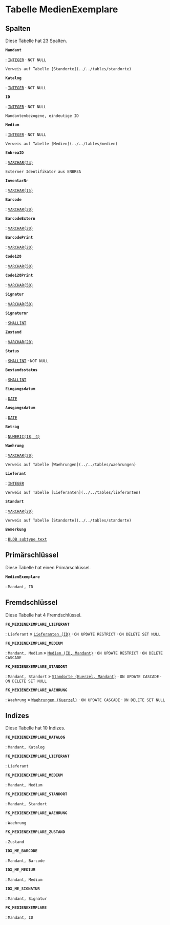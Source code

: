 # Tabelle **MedienExemplare**

## Spalten

Diese Tabelle hat 23 Spalten.

**`Mandant`**

:   [`INTEGER`](https://firebirdsql.org/file/documentation/html/en/refdocs/fblangref40/firebird-40-language-reference.html#fblangref40-datatypes-inttypes) · `NOT NULL`

    Verweis auf Tabelle [Standorte](../../tables/standorte)

**`Katalog`**

:   [`INTEGER`](https://firebirdsql.org/file/documentation/html/en/refdocs/fblangref40/firebird-40-language-reference.html#fblangref40-datatypes-inttypes) · `NOT NULL`

**`ID`**

:   [`INTEGER`](https://firebirdsql.org/file/documentation/html/en/refdocs/fblangref40/firebird-40-language-reference.html#fblangref40-datatypes-inttypes) · `NOT NULL`

    Mandantenbezogene, eindeutige ID

**`Medium`**

:   [`INTEGER`](https://firebirdsql.org/file/documentation/html/en/refdocs/fblangref40/firebird-40-language-reference.html#fblangref40-datatypes-inttypes) · `NOT NULL`

    Verweis auf Tabelle [Medien](../../tables/medien)

**`EnbreaID`**

:   [`VARCHAR(24)`](https://firebirdsql.org/file/documentation/html/en/refdocs/fblangref40/firebird-40-language-reference.html#fblangref40-datatypes-chartypes)

    Externer Identifikator aus ENBREA

**`InventarNr`**

:   [`VARCHAR(15)`](https://firebirdsql.org/file/documentation/html/en/refdocs/fblangref40/firebird-40-language-reference.html#fblangref40-datatypes-chartypes)

**`Barcode`**

:   [`VARCHAR(20)`](https://firebirdsql.org/file/documentation/html/en/refdocs/fblangref40/firebird-40-language-reference.html#fblangref40-datatypes-chartypes)

**`BarcodeExtern`**

:   [`VARCHAR(20)`](https://firebirdsql.org/file/documentation/html/en/refdocs/fblangref40/firebird-40-language-reference.html#fblangref40-datatypes-chartypes)

**`BarcodePrint`**

:   [`VARCHAR(20)`](https://firebirdsql.org/file/documentation/html/en/refdocs/fblangref40/firebird-40-language-reference.html#fblangref40-datatypes-chartypes)

**`Code128`**

:   [`VARCHAR(50)`](https://firebirdsql.org/file/documentation/html/en/refdocs/fblangref40/firebird-40-language-reference.html#fblangref40-datatypes-chartypes)

**`Code128Print`**

:   [`VARCHAR(50)`](https://firebirdsql.org/file/documentation/html/en/refdocs/fblangref40/firebird-40-language-reference.html#fblangref40-datatypes-chartypes)

**`Signatur`**

:   [`VARCHAR(50)`](https://firebirdsql.org/file/documentation/html/en/refdocs/fblangref40/firebird-40-language-reference.html#fblangref40-datatypes-chartypes)

**`Signaturnr`**

:   [`SMALLINT`](https://firebirdsql.org/file/documentation/html/en/refdocs/fblangref40/firebird-40-language-reference.html#fblangref40-datatypes-inttypes)

**`Zustand`**

:   [`VARCHAR(20)`](https://firebirdsql.org/file/documentation/html/en/refdocs/fblangref40/firebird-40-language-reference.html#fblangref40-datatypes-chartypes)

**`Status`**

:   [`SMALLINT`](https://firebirdsql.org/file/documentation/html/en/refdocs/fblangref40/firebird-40-language-reference.html#fblangref40-datatypes-inttypes) · `NOT NULL`

**`Bestandsstatus`**

:   [`SMALLINT`](https://firebirdsql.org/file/documentation/html/en/refdocs/fblangref40/firebird-40-language-reference.html#fblangref40-datatypes-inttypes)

**`Eingangsdatum`**

:   [`DATE`](https://firebirdsql.org/file/documentation/html/en/refdocs/fblangref40/firebird-40-language-reference.html#fblangref40-datatypes-datetime)

**`Ausgangsdatum`**

:   [`DATE`](https://firebirdsql.org/file/documentation/html/en/refdocs/fblangref40/firebird-40-language-reference.html#fblangref40-datatypes-datetime)

**`Betrag`**

:   [`NUMERIC(18, 4)`](https://firebirdsql.org/file/documentation/html/en/refdocs/fblangref40/firebird-40-language-reference.html#fblangref40-datatypes-fixedtypes)

**`Waehrung`**

:   [`VARCHAR(20)`](https://firebirdsql.org/file/documentation/html/en/refdocs/fblangref40/firebird-40-language-reference.html#fblangref40-datatypes-chartypes)

    Verweis auf Tabelle [Waehrungen](../../tables/waehrungen)

**`Lieferant`**

:   [`INTEGER`](https://firebirdsql.org/file/documentation/html/en/refdocs/fblangref40/firebird-40-language-reference.html#fblangref40-datatypes-inttypes)

    Verweis auf Tabelle [Lieferanten](../../tables/lieferanten)

**`Standort`**

:   [`VARCHAR(20)`](https://firebirdsql.org/file/documentation/html/en/refdocs/fblangref40/firebird-40-language-reference.html#fblangref40-datatypes-chartypes)

    Verweis auf Tabelle [Standorte](../../tables/standorte)

**`Bemerkung`**

:   [`BLOB subtype text`](https://firebirdsql.org/file/documentation/html/en/refdocs/fblangref40/firebird-40-language-reference.html#fblangref40-datatypes-bnrytypes)

## Primärschlüssel

Diese Tabelle hat einen Primärschlüssel.

**`MedienExemplare`**

:   `Mandant, ID`

## Fremdschlüssel

Diese Tabelle hat 4 Fremdschlüssel.

**`FK_MEDIENEXEMPLARE_LIEFERANT`**

:   `Lieferant` » [`Lieferanten (ID)`](../../tables/lieferanten) · `ON UPDATE RESTRICT` · `ON DELETE SET NULL`

**`FK_MEDIENEXEMPLARE_MEDIUM`**

:   `Mandant, Medium` » [`Medien (ID, Mandant)`](../../tables/medien) · `ON UPDATE RESTRICT` · `ON DELETE CASCADE`

**`FK_MEDIENEXEMPLARE_STANDORT`**

:   `Mandant, Standort` » [`Standorte (Kuerzel, Mandant)`](../../tables/standorte) · `ON UPDATE CASCADE` · `ON DELETE SET NULL`

**`FK_MEDIENEXEMPLARE_WAEHRUNG`**

:   `Waehrung` » [`Waehrungen (Kuerzel)`](../../tables/waehrungen) · `ON UPDATE CASCADE` · `ON DELETE SET NULL`

## Indizes

Diese Tabelle hat 10 Indizes.

**`FK_MEDIENEXEMPLARE_KATALOG`**

:   `Mandant, Katalog`

**`FK_MEDIENEXEMPLARE_LIEFERANT`**

:   `Lieferant`

**`FK_MEDIENEXEMPLARE_MEDIUM`**

:   `Mandant, Medium`

**`FK_MEDIENEXEMPLARE_STANDORT`**

:   `Mandant, Standort`

**`FK_MEDIENEXEMPLARE_WAEHRUNG`**

:   `Waehrung`

**`FK_MEDIENEXEMPLARE_ZUSTAND`**

:   `Zustand`

**`IDX_ME_BARCODE`**

:   `Mandant, Barcode`

**`IDX_ME_MEDIUM`**

:   `Mandant, Medium`

**`IDX_ME_SIGNATUR`**

:   `Mandant, Signatur`

**`PK_MEDIENEXEMPLARE`**

:   `Mandant, ID`
